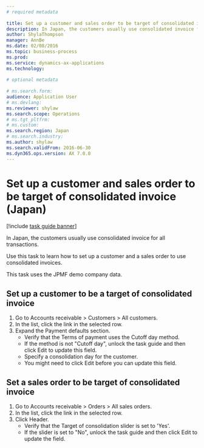 ```yaml
--- 
# required metadata 
 
title: Set up a customer and sales order to be target of consolidated invoice (Japan)
description: In Japan, the customers usually use consolidated invoice for all transactions. 
author: ShylaThompson
manager: AnnBe 
ms.date: 02/08/2016
ms.topic: business-process 
ms.prod:  
ms.service: dynamics-ax-applications 
ms.technology:  
 
# optional metadata 
 
# ms.search.form:   
audience: Application User 
# ms.devlang:  
ms.reviewer: shylaw
ms.search.scope: Operations 
# ms.tgt_pltfrm:  
# ms.custom:  
ms.search.region: Japan
# ms.search.industry: 
ms.author: shylaw
ms.search.validFrom: 2016-06-30 
ms.dyn365.ops.version: AX 7.0.0 
---
```

# Set up a customer and sales order to be target of consolidated invoice (Japan)

[!include [task guide banner](../../includes/task-guide-banner.md)]

In Japan, the customers usually use consolidated invoice for all transactions. 



Use this task to learn how to set up a customer and a sales order to use consolidated invoices. 



This task uses the JPMF demo company data.


## Set up a customer to be a target of consolidated invoice
1. Go to Accounts receivable > Customers > All customers.
2. In the list, click the link in the selected row.
3. Expand the Payment defaults section.
    * Verify that the Terms of payment uses the Cutoff day method.  
    * If the method is not "Cutoff day", unlock the task guide and then click Edit to update this field.  
    * Specify a consolidation day for the customer.  
    * You might need to click Edit before you can update this field.  

## Set a sales order to be target of consolidated invoice
1. Go to Accounts receivable > Orders > All sales orders.
2. In the list, click the link in the selected row.
3. Click Header.
    * Verify that the Target of consolidation slider is set to 'Yes'.  
    * If the slider is set to "No", unlock the task guide and then click Edit to update the field.  

